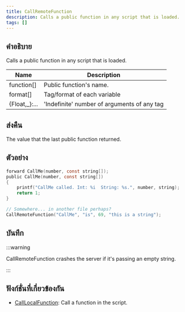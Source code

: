 ```yaml
---
title: CallRemoteFunction
description: Calls a public function in any script that is loaded.
tags: []
---
```


## คำอธิบาย

Calls a public function in any script that is loaded.

| Name           | Description                                 |
| -------------- | ------------------------------------------- |
| function[]     | Public function's name.                     |
| format[]       | Tag/format of each variable                 |
| {Float,\_}:... | 'Indefinite' number of arguments of any tag |

## ส่งคืน

The value that the last public function returned.

## ตัวอย่าง

```c
forward CallMe(number, const string[]);
public CallMe(number, const string[])
{
    printf("CallMe called. Int: %i  String: %s.", number, string);
    return 1;
}

// Somewhere... in another file perhaps?
CallRemoteFunction("CallMe", "is", 69, "this is a string");
```

## บันทึก

:::warning

CallRemoteFunction crashes the server if it's passing an empty string.

:::

## ฟังก์ชั่นที่เกี่ยวข้องกัน

- [CallLocalFunction](../../scripting/functions/CallLocalFunction.md): Call a function in the script.
